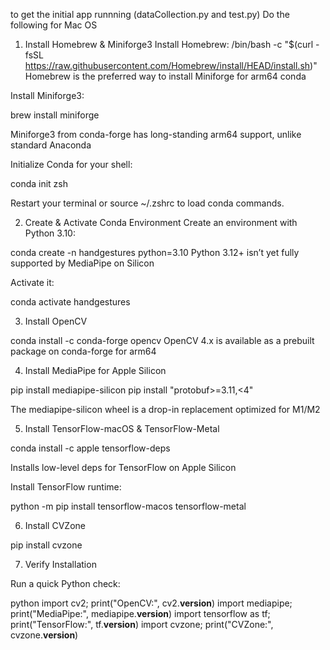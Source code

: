 to get the initial app runnning (dataCollection.py and test.py) 
Do the following for Mac OS 

1. Install Homebrew & Miniforge3
Install Homebrew:
/bin/bash -c "$(curl -fsSL https://raw.githubusercontent.com/Homebrew/install/HEAD/install.sh)"
Homebrew is the preferred way to install Miniforge for arm64 conda 

Install Miniforge3:


brew install miniforge


Miniforge3 from conda-forge has long-standing arm64 support, unlike standard Anaconda 

Initialize Conda for your shell:

conda init zsh

Restart your terminal or source ~/.zshrc to load conda commands. 

2. Create & Activate Conda Environment
Create an environment with Python 3.10:

conda create -n handgestures python=3.10
Python 3.12+ isn’t yet fully supported by MediaPipe on Silicon 


Activate it:

conda activate handgestures


3. Install OpenCV

conda install -c conda-forge opencv
OpenCV 4.x is available as a prebuilt package on conda-forge for arm64 


4. Install MediaPipe for Apple Silicon

pip install mediapipe-silicon
pip install "protobuf>=3.11,<4"


The mediapipe-silicon wheel is a drop-in replacement optimized for M1/M2 


5. Install TensorFlow-macOS & TensorFlow-Metal

conda install -c apple tensorflow-deps

Installs low-level deps for TensorFlow on Apple Silicon 

Install TensorFlow runtime:

python -m pip install tensorflow-macos tensorflow-metal

6. Install CVZone

pip install cvzone

7. Verify Installation

Run a quick Python check:

python
import cv2; print("OpenCV:", cv2.__version__)
import mediapipe; print("MediaPipe:", mediapipe.__version__)
import tensorflow as tf; print("TensorFlow:", tf.__version__)
import cvzone; print("CVZone:", cvzone.__version__)

